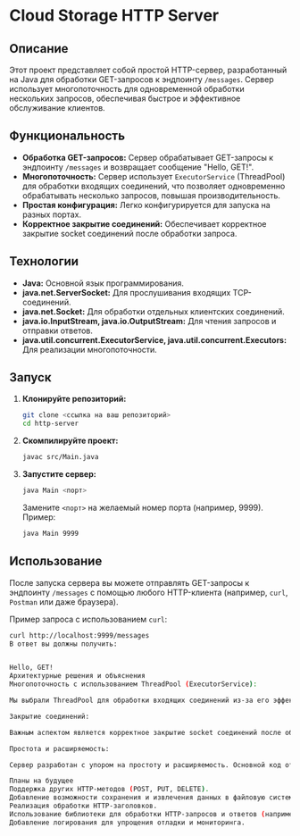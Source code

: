 # Cloud Storage HTTP Server

## Описание

Этот проект представляет собой простой HTTP-сервер, разработанный на Java для обработки GET-запросов к эндпоинту `/messages`.  Сервер использует многопоточность для одновременной обработки нескольких запросов, обеспечивая быстрое и эффективное обслуживание клиентов.

## Функциональность

*   **Обработка GET-запросов:** Сервер обрабатывает GET-запросы к эндпоинту `/messages` и возвращает сообщение "Hello, GET!".
*   **Многопоточность:**  Сервер использует `ExecutorService` (ThreadPool) для обработки входящих соединений, что позволяет одновременно обрабатывать несколько запросов, повышая производительность.
*   **Простая конфигурация:** Легко конфигурируется для запуска на разных портах.
*   **Корректное закрытие соединений:**  Обеспечивает корректное закрытие socket соединений после обработки запроса.

## Технологии

*   **Java:** Основной язык программирования.
*   **java.net.ServerSocket:**  Для прослушивания входящих TCP-соединений.
*   **java.net.Socket:** Для обработки отдельных клиентских соединений.
*   **java.io.InputStream, java.io.OutputStream:** Для чтения запросов и отправки ответов.
*   **java.util.concurrent.ExecutorService, java.util.concurrent.Executors:** Для реализации многопоточности.

## Запуск

1.  **Клонируйте репозиторий:**

    ```bash
    git clone <ссылка на ваш репозиторий>
    cd http-server
    ```

2.  **Скомпилируйте проект:**

    ```bash
    javac src/Main.java
    ```

3.  **Запустите сервер:**

    ```bash
    java Main <порт>
    ```

    Замените `<порт>` на желаемый номер порта (например, 9999). Пример:

    ```bash
    java Main 9999
    ```

## Использование

После запуска сервера вы можете отправлять GET-запросы к эндпоинту `/messages` с помощью любого HTTP-клиента (например, `curl`, `Postman` или даже браузера).

Пример запроса с использованием `curl`:

```bash
curl http://localhost:9999/messages
В ответ вы должны получить:


Hello, GET!
Архитектурные решения и объяснения
Многопоточность с использованием ThreadPool (ExecutorService):

Мы выбрали ThreadPool для обработки входящих соединений из-за его эффективности и простоты использования. Вместо создания нового потока для каждого запроса, ThreadPool использует пул готовых к работе потоков. Это позволяет избежать затрат на создание и уничтожение потоков, что значительно повышает производительность сервера, особенно при высокой нагрузке. ThreadPool такжечений. Каждый блок кода, который может выбросить исключение (например, операции ввода-вывода, создание сокетов), заключен в блок try-catch. Это позволяет перехватывать исключения и предотвращать аварийное завершение сервера. Вместо аварийного завершения, сервер может зарегистрировать ошибку и продолжить работу, обслуживая другие запросы. Кроме того, обработка исключений обеспечивает более информативные сообщения об ошибках, которые помогают в отладке и устранении проблем.

Закрытие соединений:

Важным аспектом является корректное закрытие socket соединений после обработки запроса. Незакрытые соединения могут привести к утечке ресурсов (дескрипторов файлов) и, в конечном итоге, к отказу сервера. Для предотвращения этого, соединение обязательно закрывается в блоке finally, гарантируя, что соединение будет закрыто даже в случае возникновения исключения. Это обеспечивает стабильную и долгосрочную работу сервера.

Простота и расширяемость:

Сервер разработан с упором на простоту и расширяемость. Основной код относительно невелик и легко понятен. Это позволяет легко добавлять новую функциональность или изменять существующую. Например, можно легко добавить поддержку других HTTP-методов (POST, PUT, DELETE) или других эндпоинтов.

Планы на будущее
Поддержка других HTTP-методов (POST, PUT, DELETE).
Добавление возможности сохранения и извлечения данных в файловую систему (реализация CRUD-операций).
Реализация обработки HTTP-заголовков.
Использование библиотеки для обработки HTTP-запросов и ответов (например, Jetty или Netty) для упрощения кода и повышения производительности.
Добавление логирования для упрощения отладки и мониторинга.

